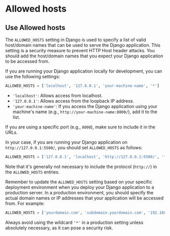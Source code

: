 # Allowed hosts
## Use Allowed hosts


The `ALLOWED_HOSTS` setting in Django is used to specify a list of valid host/domain names that can be used to serve the Django application. This setting is a security measure to prevent HTTP Host header attacks. You should add the host/domain names that you expect your Django application to be accessed from.

If you are running your Django application locally for development, you can use the following settings:

```python
ALLOWED_HOSTS = ['localhost', '127.0.0.1', 'your-machine-name', '*']
```

- `'localhost'`: Allows access from localhost.
- `'127.0.0.1'`: Allows access from the loopback IP address.
- `'your-machine-name'`: If you access the Django application using your machine's name (e.g., `http://your-machine-name:8000/`), add it to the list.

If you are using a specific port (e.g., `8000`), make sure to include it in the URLs.

In your case, if you are running your Django application on `http://127.0.0.1:5500/`, you should set `ALLOWED_HOSTS` as follows:

```python
ALLOWED_HOSTS = ['127.0.0.1', 'localhost', 'http://127.0.0.1:5500/', '*']
```

Note that it's generally not necessary to include the protocol (`http://`) in the `ALLOWED_HOSTS` entries.

Remember to update the `ALLOWED_HOSTS` setting based on your specific deployment environment when you deploy your Django application to a production server. In a production environment, you should specify the actual domain names or IP addresses that your application will be accessed from. For example:

```python
ALLOWED_HOSTS = ['yourdomain.com', 'subdomain.yourdomain.com', '192.168.1.100']
```

Always avoid using the wildcard `'*'` in a production setting unless absolutely necessary, as it can pose a security risk.